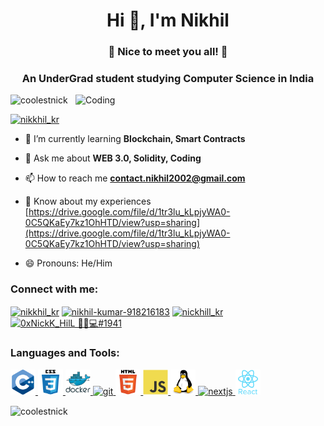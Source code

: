 <h1 align="center">Hi 👋, I'm Nikhil </h1>
<h3 align="center">👀 Nice to meet you all! 👀</h3>
<h3 align="center">An UnderGrad student studying Computer Science in India</h3>
<img align="right" alt="Coding" width="400" src="https://i.pinimg.com/originals/81/17/8b/81178b47a8598f0c81c4799f2cdd4057.gif">



<p align="left"> <img src="https://komarev.com/ghpvc/?username=coolestnick&label=Profile%20views&color=0e75b6&style=flat" alt="coolestnick" /> </p>



<p align="left"> <a href="https://twitter.com/nikkhil_kr" target="blank"><img src="https://img.shields.io/twitter/follow/nikkhil_kr?logo=twitter&style=for-the-badge" alt="nikkhil_kr" /></a> </p>

- 🌱 I’m currently learning **Blockchain, Smart Contracts**

- 💬 Ask me about **WEB 3.0, Solidity, Coding**

- 📫 How to reach me **contact.nikhil2002@gmail.com**

- 📄 Know about my experiences [https://drive.google.com/file/d/1tr3lu_kLpjyWA0-0C5QKaEy7kz1OhHTD/view?usp=sharing](https://drive.google.com/file/d/1tr3lu_kLpjyWA0-0C5QKaEy7kz1OhHTD/view?usp=sharing)

- 😄 Pronouns: He/Him

<h3 align="left">Connect with me:</h3>
<p align="left">
<a href="https://twitter.com/nikkhil_kr" target="blank"><img align="center" src="https://raw.githubusercontent.com/rahuldkjain/github-profile-readme-generator/master/src/images/icons/Social/twitter.svg" alt="nikkhil_kr" height="30" width="40" /></a>
<a href="https://linkedin.com/in/nikhil-kumar-918216183" target="blank"><img align="center" src="https://raw.githubusercontent.com/rahuldkjain/github-profile-readme-generator/master/src/images/icons/Social/linked-in-alt.svg" alt="nikhil-kumar-918216183" height="30" width="40" /></a>
<a href="https://instagram.com/nickhill_kr" target="blank"><img align="center" src="https://raw.githubusercontent.com/rahuldkjain/github-profile-readme-generator/master/src/images/icons/Social/instagram.svg" alt="nickhill_kr" height="30" width="40" /></a>
<a href="https://discord.gg/0xNickK_HilL 🧑🏽💻#1941" target="blank"><img align="center" src="https://raw.githubusercontent.com/rahuldkjain/github-profile-readme-generator/master/src/images/icons/Social/discord.svg" alt="0xNickK_HilL 🧑🏽💻#1941" height="30" width="40" /></a>
</p>

<h3 align="left">Languages and Tools:</h3>
<p align="left"> <a href="https://www.w3schools.com/cpp/" target="_blank" rel="noreferrer"> <img src="https://raw.githubusercontent.com/devicons/devicon/master/icons/cplusplus/cplusplus-original.svg" alt="cplusplus" width="40" height="40"/> </a> <a href="https://www.w3schools.com/css/" target="_blank" rel="noreferrer"> <img src="https://raw.githubusercontent.com/devicons/devicon/master/icons/css3/css3-original-wordmark.svg" alt="css3" width="40" height="40"/> </a> <a href="https://www.docker.com/" target="_blank" rel="noreferrer"> <img src="https://raw.githubusercontent.com/devicons/devicon/master/icons/docker/docker-original-wordmark.svg" alt="docker" width="40" height="40"/> </a> <a href="https://git-scm.com/" target="_blank" rel="noreferrer"> <img src="https://www.vectorlogo.zone/logos/git-scm/git-scm-icon.svg" alt="git" width="40" height="40"/> </a> <a href="https://www.w3.org/html/" target="_blank" rel="noreferrer"> <img src="https://raw.githubusercontent.com/devicons/devicon/master/icons/html5/html5-original-wordmark.svg" alt="html5" width="40" height="40"/> </a> <a href="https://developer.mozilla.org/en-US/docs/Web/JavaScript" target="_blank" rel="noreferrer"> <img src="https://raw.githubusercontent.com/devicons/devicon/master/icons/javascript/javascript-original.svg" alt="javascript" width="40" height="40"/> </a> <a href="https://www.linux.org/" target="_blank" rel="noreferrer"> <img src="https://raw.githubusercontent.com/devicons/devicon/master/icons/linux/linux-original.svg" alt="linux" width="40" height="40"/> </a> <a href="https://nextjs.org/" target="_blank" rel="noreferrer"> <img src="https://cdn.worldvectorlogo.com/logos/nextjs-2.svg" alt="nextjs" width="40" height="40"/> </a> <a href="https://reactjs.org/" target="_blank" rel="noreferrer"> <img src="https://raw.githubusercontent.com/devicons/devicon/master/icons/react/react-original-wordmark.svg" alt="react" width="40" height="40"/> </a> </p>

<p><img align="center" src="https://github-readme-stats.vercel.app/api/top-langs?username=coolestnick&show_icons=true&locale=en&layout=compact" alt="coolestnick" /></p>
